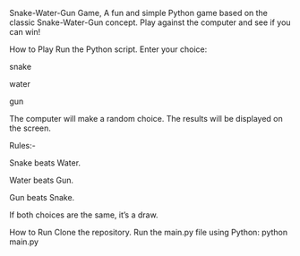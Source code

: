 Snake-Water-Gun Game, A fun and simple Python game based on the classic Snake-Water-Gun concept. Play against the computer and see if you can win!

How to Play
Run the Python script.
Enter your choice:

snake

water

gun

The computer will make a random choice.
The results will be displayed on the screen.

Rules:-

Snake beats Water.

Water beats Gun.

Gun beats Snake.

If both choices are the same, it’s a draw.

How to Run
Clone the repository.
Run the main.py file using Python:
python main.py
